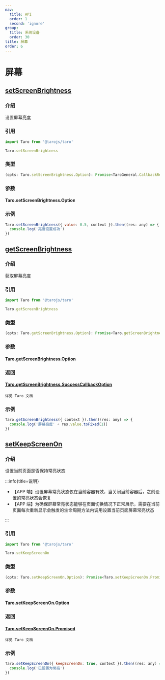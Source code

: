 ```yaml
---
nav:
  title: API
  order: 1
  second: 'ignore'
group:
  title: 系统设备
  order: 30
title: 屏幕
order: 6
---
```


# 屏幕

## [setScreenBrightness](https://taro-docs.jd.com/docs/apis/device/screen/setScreenBrightness)

<Platform support="thresh,mw,logic,h5" version="1.2.0"></Platform>

### 介绍

设置屏幕亮度

### 引用

```jsx | pure
import Taro from '@tarojs/taro'

Taro.setScreenBrightness
```

### 类型

```jsx | pure
(opts: Taro.setScreenBrightness.Option): Promise<TaroGeneral.CallbackResult>
```

### 参数

#### Taro.setScreenBrightness.Option

<API id="System_SetScreenBrightnessProps"></API>

### 示例

```javascript
Taro.setScreenBrightness({ value: 0.5, context }).then((res: any) => {
  console.log('亮度设置成功')
})
```

## [getScreenBrightness](https://taro-docs.jd.com/docs/apis/device/screen/getScreenBrightness)

<Platform support="thresh,mw,logic,h5" version="1.2.0"></Platform>

### 介绍

获取屏幕亮度

### 引用

```jsx | pure
import Taro from '@tarojs/taro'

Taro.getScreenBrightness
```

### 类型

```jsx | pure
(opts: Taro.getScreenBrightness.Option): Promise<Taro.getScreenBrightness.SuccessCallbackOption>
```

### 参数

#### Taro.getScreenBrightness.Option

<API id="System_GetScreenBrightnessProps"></API>

### 返回

#### [Taro.getScreenBrightness.SuccessCallbackOption](https://taro-docs.jd.com/docs/apis/device/screen/getScreenBrightness#successcallbackoption)

`详见 Taro 文档`

### 示例

```javascript
Taro.getScreenBrightness({ context }).then((res: any) => {
  console.log('屏幕亮度' + res.value.toFixed(1))
})
```

## [setKeepScreenOn](https://taro-docs.jd.com/docs/apis/device/screen/setKeepScreenOn)

<Platform support="thresh,mw,logic,h5" version="1.2.0"></Platform>

### 介绍

设置当前页面是否保持常亮状态

:::info{title=说明}

- 【APP 端】设置屏幕常亮状态仅在当前容器有效，当关闭当前容器后，之前设置的常亮状态会恢复
- 【APP 端】为确保屏幕常亮状态能够在页面切换情况下正常展示，需要在当前页面每次重新显示会触发的生命周期方法内调用设置当前页面屏幕常亮状态

:::

### 引用

```jsx | pure
import Taro from '@tarojs/taro'

Taro.setKeepScreenOn
```

### 类型

```jsx | pure
(opts: Taro.setKeepScreenOn.Option): Promise<Taro.setKeepScreenOn.Promised>
```

### 参数

#### Taro.setKeepScreenOn.Option

<API id="System_SetKeepScreenOnProps"></API>

### 返回

#### [Taro.setKeepScreenOn.Promised](https://taro-docs.jd.com/docs/apis/device/screen/setKeepScreenOn#promised)

`详见 Taro 文档`

### 示例

```javascript
Taro.setKeepScreenOn({ keepScreenOn: true, context }).then((res: any) => {
  console.log('已设置为常亮')
})
```
